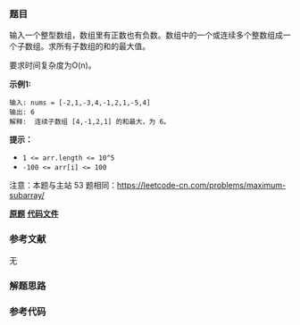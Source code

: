 ### 题目
输入一个整型数组，数组里有正数也有负数。数组中的一个或连续多个整数组成一个子数组。求所有子数组的和的最大值。

要求时间复杂度为O(n)。



**示例1:**

    
    
    输入: nums = [-2,1,-3,4,-1,2,1,-5,4]
    输出: 6
    解释:  连续子数组 [4,-1,2,1] 的和最大，为 6。



**提示：**

  * `1 <= arr.length <= 10^5`
  * `-100 <= arr[i] <= 100`

注意：本题与主站 53 题相同：<https://leetcode-cn.com/problems/maximum-subarray/>



 **[原题](https://leetcode-cn.com/problems/lian-xu-zi-shu-zu-de-zui-da-he-lcof/)**    **[代码文件]()**


### 参考文献
无

### 解题思路




### 参考代码

```go


```




